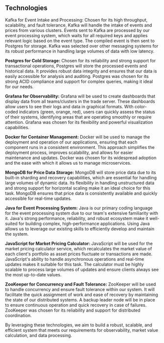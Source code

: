 ## Technologies

Kafka for Event Intake and Processing:
Chosen for its high throughput, scalability, and fault tolerance, Kafka will handle the intake of events and prices from various clusters. Events sent to Kafka are processed by our event processing system, which waits for all required keys and applies relevant logic based on the event type. The compiled event is then sent to Postgres for storage. Kafka was selected over other messaging systems for its robust performance in handling large volumes of data with low latency.

**Postgres for Cold Storage:**
Chosen for its reliability and strong support for transactional operations, Postgres will store the processed events and historical data. It provides robust data integrity and ensures that our data is easily accessible for analysis and auditing. Postgres was chosen for its strong ACID compliance and support for complex queries, making it ideal for our needs.

**Grafana for Observability:**
Grafana will be used to create dashboards that display data from all teams/clusters in the trade server. These dashboards allow users to see their logs and data in graphical formats. With color-coded indicators (green, orange, red), users can quickly assess the status of their systems, identifying areas that are operating smoothly or require attention. Grafana was chosen for its flexibility and powerful visualization capabilities.

**Docker for Container Management:**
Docker will be used to manage the deployment and operation of our applications, ensuring that each component runs in a consistent environment. This approach simplifies the deployment process, improves scalability, and allows for easier maintenance and updates. Docker was chosen for its widespread adoption and the ease with which it allows us to manage microservices.

**MongoDB for Price Data Storage:**
MongoDB will store price data due to its built-in sharding and recovery capabilities, which are essential for handling large volumes of dynamic data. Its flexibility in handling unstructured data and strong support for horizontal scaling make it an ideal choice for this task. MongoDB ensures that price data is consistently available and quickly accessible for real-time updates.

**Java for Event Processing System:**
Java is our primary coding language for the event processing system due to our team's extensive familiarity with it. Java's strong performance, reliability, and robust ecosystem make it well-suited for building complex, high-performance applications. Using Java allows us to leverage our existing skills to efficiently develop and maintain the system.

**JavaScript for Market Pricing Calculator:**
JavaScript will be used for the market pricing calculator service, which recalculates the market value of each client's portfolio as asset prices fluctuate or transactions are made. JavaScript's ability to handle asynchronous operations and real-time updates makes it suitable for this task. The calculator must be highly scalable to process large volumes of updates and ensure clients always see the most up-to-date values.

**ZooKeeper for Concurrency and Fault Tolerance:**
ZooKeeper will be used to handle concurrency and ensure fault tolerance within our system. It will facilitate the quick assignment of work and ease of recovery by maintaining the state of our distributed systems. A backup leader node will be in place to ensure continuous operation and quick recovery in case of failures. ZooKeeper was chosen for its reliability and support for distributed coordination.

By leveraging these technologies, we aim to build a robust, scalable, and efficient system that meets our requirements for observability, market value calculation, and data processing.
